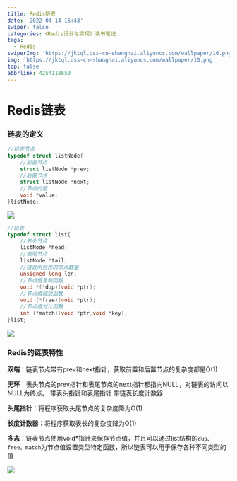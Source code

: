 ```yaml
---
title: Redis链表
date: '2022-04-14 16:43'
swiper: false
categories: 《Redis设计与实现》读书笔记
tags:
  - Redis
swiperImg: 'https://jktql.oss-cn-shanghai.aliyuncs.com/wallpaper/10.png'
img: 'https://jktql.oss-cn-shanghai.aliyuncs.com/wallpaper/10.png'
top: false
abbrlink: 4254118650
---
```



# Redis链表

### 链表的定义

```c
//链表节点
typedef struct listNode{
    //前置节点
    struct listNode *prev;
    //后置节点
    struct listNode *next;
    //节点的值
    void *value;
}listNode;
```

![](https://jktql.oss-cn-shanghai.aliyuncs.com/article/Redis链表/image_ni3pZqdsZ3Eev9UmyiZJCv.png)

```c
//链表
typedef struct list{
    //表头节点
    listNode *head;
    //表尾节点
    listNode *tail;
    //链表所包含的节点数量
    unsigned long len;
    //节点值复制函数
    void *(*dup)(void *ptr);
    //节点值释放函数
    void (*free)(void *ptr);
    //节点值对比函数
    int (*match)(void *ptr,void *key);
}list;
```

![](https://jktql.oss-cn-shanghai.aliyuncs.com/article/Redis链表/image_6PhNatvJakhTbvwjpUp6Lf.png)



### Redis的链表特性

**双端**：链表节点带有prev和next指针，获取前置和后置节点的复杂度都是O(1)

**无环**：表头节点的prev指针和表尾节点的next指针都指向NULL，对链表的访问以NULL为终点。 带表头指针和表尾指针 带链表长度计数器&#x20;

**头尾指针**：将程序获取头尾节点的复杂度降为O(1)

**长度计数器**：将程序获取表长的复杂度降为O(1)

**多态**：链表节点使用void\*指针来保存节点值，并且可以通过list结构的`dup、free、match`为节点值设置类型特定函数，所以链表可以用于保存各种不同类型的值

![](https://jktql.oss-cn-shanghai.aliyuncs.com/article/Redis链表/image_wdBHtNmpe2ukhXx5LGNx8L.png)
